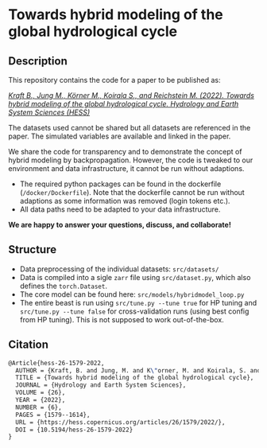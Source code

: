 # Towards hybrid modeling of the global hydrological cycle

## Description

This repository contains the code for a paper to be published as:

*[Kraft B., Jung M., Körner M., Koirala S., and Reichstein M. (2022). Towards hybrid modeling of the global hydrological cycle. Hydrology and Earth System Sciences (HESS)](https://doi.org/10.5194/hess-26-1579-2022)*

The datasets used cannot be shared but all datasets are referenced in the paper. The simulated variables are available and linked in the paper.

We share the code for transparency and to demonstrate the concept of hybrid modeling by backpropagation. However, the code is tweaked to our environment and data infrastructure, it cannot be run without adaptions.

* The required python packages can be found in the dockerfile (`/docker/Dockerfile`). Note that the dockerfile cannot be run without adaptions as some information was removed (login tokens etc.).
* All data paths need to be adapted to your data infrastructure.

**We are happy to answer your questions, discuss, and collaborate!**

## Structure

* Data preprocessing of the individual datasets: `src/datasets/`
* Data is compiled into a sigle `zarr` file using `src/dataset.py`, which also defines the `torch.Dataset`.
* The core model can be found here: `src/models/hybridmodel_loop.py`
* The entire beast is run using `src/tune.py --tune true` for HP tuning and `src/tune.py --tune false` for cross-validation runs (using best config from HP tuning). This is not supposed to work out-of-the-box.

## Citation

```tex
@Article{hess-26-1579-2022,
  AUTHOR = {Kraft, B. and Jung, M. and K\"orner, M. and Koirala, S. and Reichstein, M.},
  TITLE = {Towards hybrid modeling of the global hydrological cycle},
  JOURNAL = {Hydrology and Earth System Sciences},
  VOLUME = {26},
  YEAR = {2022},
  NUMBER = {6},
  PAGES = {1579--1614},
  URL = {https://hess.copernicus.org/articles/26/1579/2022/},
  DOI = {10.5194/hess-26-1579-2022}
}
```
